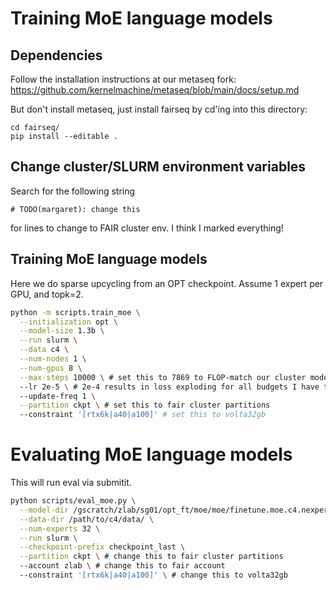 # Training MoE language models

## Dependencies

Follow the installation instructions at our metaseq fork:
https://github.com/kernelmachine/metaseq/blob/main/docs/setup.md

But don't install metaseq, just install fairseq by cd'ing into this directory:

```
cd fairseq/
pip install --editable .
```

## Change cluster/SLURM environment variables

Search for the following string

```
# TODO(margaret): change this
```

for lines to change to FAIR cluster env. I think I marked everything!

## Training MoE language models

Here we do sparse upcycling from an OPT checkpoint. Assume 1 expert per GPU, and topk=2.

```bash
python -m scripts.train_moe \
  --initialization opt \
  --model-size 1.3b \
  --run slurm \
  --data c4 \
  --num-nodes 1 \
  --num-gpus 8 \
  --max-steps 10000 \ # set this to 7869 to FLOP-match our cluster models
  --lr 2e-5 \ # 2e-4 results in loss exploding for all budgets I have tried
  --update-freq 1 \
  --partition ckpt \ # set this to fair cluster partitions
  --constraint '[rtx6k|a40|a100]' # set this to volta32gb
```

# Evaluating MoE language models

This will run eval via submitit.

```bash
python scripts/eval_moe.py \
  --model-dir /gscratch/zlab/sg01/opt_ft/moe/moe/finetune.moe.c4.nexperts_32.init_opt.0edr.mu7869.wu0.bsz2.uf4.fp16adam.rs1234.lr2e-05.pat_10000.ngpu32/ \
  --data-dir /path/to/c4/data/ \
  --num-experts 32 \
  --run slurm \
  --checkpoint-prefix checkpoint_last \
  --partition ckpt \ # change this to fair cluster partitions
  --account zlab \ # change this to fair account
  --constraint '[rtx6k|a40|a100]' \ # change this to volta32gb
```
